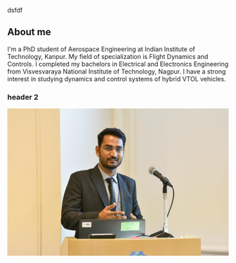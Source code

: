 dsfdf
## About me
I'm a PhD student of Aerospace Engineering at Indian Institute of Technology, Kanpur. My field of specialization is Flight Dynamics and Controls.
I completed my bachelors in Electrical and Electronics Engineering from Visvesvaraya National Institute of Technology, Nagpur.
I have a strong interest in studying dynamics and control systems of hybrid VTOL vehicles.

### header 2

[comment]: <> (https://shubhanshuv2.github.io/)

<img src="images/E11_0249.jpg" class="img-responsive" alt=""> </div>
